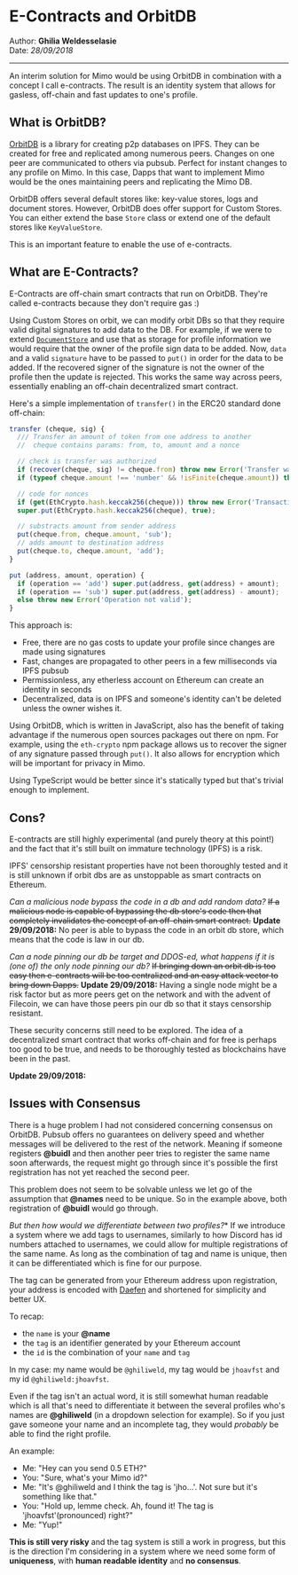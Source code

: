 # E-Contracts and OrbitDB

Author: **Ghilia Weldesselasie** <br>
Date: *28/09/2018*

---

An interim solution for Mimo would be using OrbitDB in combination with a concept I call e-contracts.
The result is an identity system that allows for gasless, off-chain and fast updates to one's profile.

## What is OrbitDB?
[OrbitDB](https://github.com/orbitdb/orbit-db) is a library for creating p2p databases on IPFS. They can be created for free and replicated among numerous peers. Changes on one peer are communicated to others via pubsub. Perfect for instant changes to any profile on Mimo. In this case, Dapps that want to implement Mimo would be the ones maintaining peers and replicating the Mimo DB.

OrbitDB offers several default stores like: key-value stores, logs and document stores. However, OrbitDB does offer support for Custom Stores. You can either extend the base `Store` class or extend one of the default stores like `KeyValueStore`.

This is an important feature to enable the use of e-contracts.

## What are E-Contracts?
E-Contracts are off-chain smart contracts that run on OrbitDB. They're called e-contracts because they don't require gas :)

Using Custom Stores on orbit, we can modify orbit DBs so that they require valid digital signatures to add data to the DB. For example, if we were to extend [`DocumentStore`](https://github.com/orbitdb/orbit-db-docstore) and use that as storage for profile information we would require that the owner of the profile sign data to be added. Now, `data` and  a valid `signature` have to be passed to `put()` in order for the data to be added. If the recovered signer of the signature is not the owner of the profile then the update is rejected. This works the same way across peers, essentially enabling an off-chain decentralized smart contract.

Here's a simple implementation of `transfer()` in the ERC20 standard done off-chain:
```js
transfer (cheque, sig) {
  /// Transfer an amount of token from one address to another
  //  cheque contains params: from, to, amount and a nonce

  // check is transfer was authorized
  if (recover(cheque, sig) != cheque.from) throw new Error('Transfer was not authorized.');
  if (typeof cheque.amount !== 'number' && !isFinite(cheque.amount)) throw new Error('amount is not a number or is not finite.');

  // code for nonces
  if (get(EthCrypto.hash.keccak256(cheque))) throw new Error('Transaction has already been done.');
  super.put(EthCrypto.hash.keccak256(cheque), true);

  // substracts amount from sender address
  put(cheque.from, cheque.amount, 'sub');
  // adds amount to destination address
  put(cheque.to, cheque.amount, 'add');
}

put (address, amount, operation) {
  if (operation == 'add') super.put(address, get(address) + amount);
  if (operation == 'sub') super.put(address, get(address) - amount);
  else throw new Error('Operation not valid');
}
```

This approach is:

- Free, there are no gas costs to update your profile since changes are made using signatures
- Fast, changes are propagated to other peers in a few milliseconds via IPFS pubsub
- Permissionless, any etherless account on Ethereum can create an identity in seconds
- Decentralized, data is on IPFS and someone's identity can't be deleted unless the owner wishes it.

Using OrbitDB, which is written in JavaScript, also has the benefit of taking advantage if the numerous open sources packages out there on npm. For example, using the `eth-crypto` npm package allows us to recover the signer of any signature passed through `put()`. It also allows for encryption which will be important for privacy in Mimo.

Using TypeScript would be better since it's statically typed but that's trivial enough to implement.

## Cons?
E-contracts are still highly experimental (and purely theory at this point!) and the fact that it's still built on immature technology (IPFS) is a risk.

IPFS' censorship resistant properties have not been thoroughly tested and it is still unknown if orbit dbs are as unstoppable as smart contracts on Ethereum.

*Can a malicious node bypass the code in a db and add random data?*
~~If a malicious node is capable of bypassing the db store's code then that completely invalidates the concept of an off-chain smart contract.~~
**Update 29/09/2018:** No peer is able to bypass the code in an orbit db store, which means that the code is law in our db.

*Can a node pinning our db be target and DDOS-ed, what happens if it is (one of) the only node pinning our db?*
~~If bringing down an orbit db is too easy then e-contracts will be too centralized and an easy attack vector to bring down Dapps.~~
**Update 29/09/2018:** Having a single node might be a risk factor but as more peers get on the network and with the advent of Filecoin, we can have those peers pin our db so that it stays censorship resistant.

These security concerns still need to be explored. The idea of a decentralized smart contract that works off-chain and for free is perhaps too good to be true, and needs to be thoroughly tested as blockchains have been in the past.

**Update 29/09/2018:**
## Issues with Consensus
There is a huge problem I had not considered concerning consensus on OrbitDB. Pubsub offers no guarantees on delivery speed and whether messages will be delivered to the rest of the network. Meaning if someone registers **@buidl** and then another peer tries to register the same name soon afterwards, the request might go through since it's possible the first registration has not yet reached the second peer.

This problem does not seem to be solvable unless we let go of the assumption that **@names** need to be unique. So in the example above, both registration of **@buidl** would go through.

*But then how would we differentiate between two profiles?**
If we introduce a system where we add tags to usernames, similarly to how Discord has id numbers attached to usernames, we could allow for multiple registrations of the same name. As long as the combination of tag and name is unique, then it can be differentiated which is fine for our purpose.

The tag can be generated from your Ethereum address upon registration, your address is encoded with [Daefen](https://github.com/alexvandesande/Daefen) and shortened for simplicity and better UX.

To recap:
- the `name` is your **@name**
- the `tag` is an identifier generated by your Ethereum account
- the `id` is the combination of your `name` and `tag`

In my case: my name would be `@ghiliweld`, my tag would be `jhoavfst` and my id `@ghiliweld:jhoavfst`.

Even if the tag isn't an actual word, it is still somewhat human readable which is all that's need to differentiate it between the several profiles who's names are **@ghiliweld** (in a dropdown selection for example). So if you just gave someone your name and an incomplete tag, they would *probably* be able to find the right profile.

An example:

- Me: "Hey can you send 0.5 ETH?"
- You: "Sure, what's your Mimo id?"
- Me: "It's @ghiliweld and I think the tag is 'jho...'. Not sure but it's something like that."
- You: "Hold up, lemme check. Ah, found it! The tag is 'jhoavfst'(pronounced) right?"
- Me: "Yup!"

**This is still very risky** and the tag system is still a work in progress, but this is the direction I'm considering in a system where we need some form of **uniqueness**, with **human readable identity** and **no consensus**.
